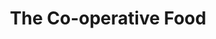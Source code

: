 ---
title: "The Co-operative Food"
url: /irthlingborough/the-co-operative-food/
shop: Supermarkt
---